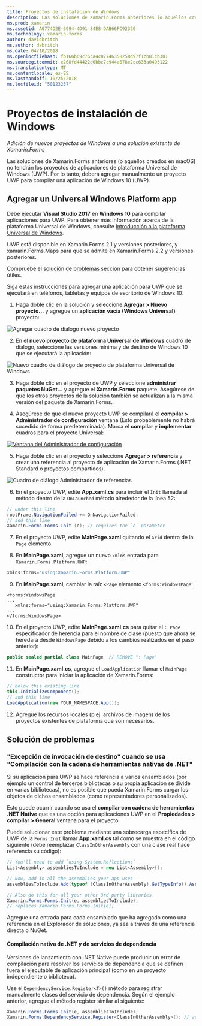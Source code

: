 ```yaml
---
title: Proyectos de instalación de Windows
description: Las soluciones de Xamarin.Forms anteriores (o aquellos creados en macOS) no tendrán los proyectos de plataforma Universal de Windows y, por lo que este artículo explica cómo agregar un nuevo proyecto UWP a una solución existente de Xamarin.Forms.
ms.prod: xamarin
ms.assetid: A0774D2E-6994-4D91-84E8-DAB66FC92320
ms.technology: xamarin-forms
author: davidbritch
ms.author: dabritch
ms.date: 04/10/2018
ms.openlocfilehash: fb166b69c76ca4c87746358258d97f1cb81cb301
ms.sourcegitcommit: e268fd44422d0bbc7c944a678e2cc633a0493122
ms.translationtype: MT
ms.contentlocale: es-ES
ms.lasthandoff: 10/25/2018
ms.locfileid: "50123237"
---
```

# <a name="setup-windows-projects"></a>Proyectos de instalación de Windows

_Adición de nuevos proyectos de Windows a una solución existente de Xamarin.Forms_

Las soluciones de Xamarin.Forms anteriores (o aquellos creados en macOS) no tendrán los proyectos de aplicaciones de plataforma Universal de Windows (UWP). Por lo tanto, deberá agregar manualmente un proyecto UWP para compilar una aplicación de Windows 10 (UWP).

## <a name="add-a-universal-windows-platform-app"></a>Agregar un Universal Windows Platform app

Debe ejecutar **Visual Studio 2017** en **Windows 10** para compilar aplicaciones para UWP. Para obtener más información acerca de la plataforma Universal de Windows, consulte [Introducción a la plataforma Universal de Windows](/windows/uwp/get-started/universal-application-platform-guide/).

UWP está disponible en Xamarin.Forms 2.1 y versiones posteriores, y xamarin.Forms.Maps para que se admite en Xamarin.Forms 2.2 y versiones posteriores.

Compruebe el <a href="#troubleshooting">solución de problemas</a> sección para obtener sugerencias útiles.

Siga estas instrucciones para agregar una aplicación para UWP que se ejecutará en teléfonos, tabletas y equipos de escritorio de Windows 10:

 1. Haga doble clic en la solución y seleccione **Agregar > Nuevo proyecto...**  y agregue un **aplicación vacía (Windows Universal)** proyecto:

  ![](universal-images/add-wu.png "Agregar cuadro de diálogo nuevo proyecto")

 2. En el **nuevo proyecto de plataforma Universal de Windows** cuadro de diálogo, seleccione las versiones mínima y de destino de Windows 10 que se ejecutará la aplicación:

  ![](universal-images/target-version.png "Nuevo cuadro de diálogo de proyecto de plataforma Universal de Windows")

 3. Haga doble clic en el proyecto de UWP y seleccione **administrar paquetes NuGet...**  y agregue el **Xamarin.Forms** paquete. Asegúrese de que los otros proyectos de la solución también se actualizan a la misma versión del paquete de Xamarin.Forms.

 4. Asegúrese de que el nuevo proyecto UWP se compilará el **compilar > Administrador de configuración** ventana (Esto probablemente no habrá sucedido de forma predeterminada). Marca el **compilar** y **implementar** cuadros para el proyecto Universal:

  [![](universal-images/configuration-sml.png "Ventana del Administrador de configuración")](universal-images/configuration.png#lightbox "ventana del Administrador de configuración")

 5. Haga doble clic en el proyecto y seleccione **Agregar > referencia** y crear una referencia al proyecto de aplicación de Xamarin.Forms (.NET Standard o proyectos compartidos).

  ![](universal-images/addref-sml.png "Cuadro de diálogo Administrador de referencias")

 6. En el proyecto UWP, edite **App.xaml.cs** para incluir el `Init` llamada al método dentro de la `OnLaunched` método alrededor de la línea 52:

```csharp
// under this line
rootFrame.NavigationFailed += OnNavigationFailed;
// add this line
Xamarin.Forms.Forms.Init (e); // requires the `e` parameter
```

 7. En el proyecto UWP, edite **MainPage.xaml** quitando el `Grid` dentro de la `Page` elemento.

 8. En **MainPage.xaml**, agregue un nuevo `xmlns` entrada para `Xamarin.Forms.Platform.UWP`:

```csharp
xmlns:forms="using:Xamarin.Forms.Platform.UWP"
```

 9. En **MainPage.xaml**, cambiar la raíz `<Page` elemento `<forms:WindowsPage`:

```xaml
<forms:WindowsPage
...
   xmlns:forms="using:Xamarin.Forms.Platform.UWP"
...
</forms:WindowsPage>
```

 10. En el proyecto UWP, edite **MainPage.xaml.cs** para quitar el `: Page` especificador de herencia para el nombre de clase (puesto que ahora se heredará desde `WindowsPage` debido a los cambios realizados en el paso anterior):

```csharp
public sealed partial class MainPage  // REMOVE ": Page"
```

 11. En **MainPage.xaml.cs**, agregue el `LoadApplication` llamar el `MainPage` constructor para iniciar la aplicación de Xamarin.Forms:

```csharp
// below this existing line
this.InitializeComponent();
// add this line
LoadApplication(new YOUR_NAMESPACE.App());
```

<!--
11 . Double-click **Package.appxmanifest** to set these capabilities
  that are often required:

  Capabilities set:

  * Internet (Client)
  * Location
-->

12. Agregue los recursos locales (p ej. archivos de imagen) de los proyectos existentes de plataforma que son necesarios.

## <a name="troubleshooting"></a>Solución de problemas

<a name="target-invocation-exception" />

### <a name="target-invocation-exception-when-using-compile-with-net-native-tool-chain"></a>"Excepción de invocación de destino" cuando se usa "Compilación con la cadena de herramientas nativas de .NET"

Si su aplicación para UWP se hace referencia a varios ensamblados (por ejemplo un control de terceros bibliotecas o su propia aplicación se divide en varias bibliotecas), no es posible que pueda Xamarin.Forms cargar los objetos de dichos ensamblados (como representadores personalizados).

Esto puede ocurrir cuando se usa el **compilar con cadena de herramientas .NET Native** que es una opción para aplicaciones UWP en el **Propiedades > compilar > General** ventana para el proyecto.

Puede solucionar este problema mediante una sobrecarga específica de UWP de la `Forms.Init` llamar **App.xaml.cs** tal como se muestra en el código siguiente (debe reemplazar `ClassInOtherAssembly` con una clase real hace referencia su código):

```csharp
// You'll need to add `using System.Reflection;`
List<Assembly> assembliesToInclude = new List<Assembly>();

// Now, add in all the assemblies your app uses
assembliesToInclude.Add(typeof (ClassInOtherAssembly).GetTypeInfo().Assembly);

// Also do this for all your other 3rd party libraries
Xamarin.Forms.Forms.Init(e, assembliesToInclude);
// replaces Xamarin.Forms.Forms.Init(e);
```

Agregue una entrada para cada ensamblado que ha agregado como una referencia en el Explorador de soluciones, ya sea a través de una referencia directa o NuGet.

#### <a name="dependency-services-and-net-native-compilation"></a>Compilación nativa de .NET y de servicios de dependencia

Versiones de lanzamiento con .NET Native puede producir un error de compilación para resolver los servicios de dependencia que se definen fuera el ejecutable de aplicación principal (como en un proyecto independiente o biblioteca).

Use el `DependencyService.Register<T>()` método para registrar manualmente clases del servicio de dependencia. Según el ejemplo anterior, agregue el método register similar al siguiente:

```csharp
Xamarin.Forms.Forms.Init(e, assembliesToInclude);
Xamarin.Forms.DependencyService.Register<ClassInOtherAssembly>(); // add this
```
